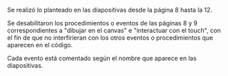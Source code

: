 Se realizó lo planteado en las diapositivas desde la página 8 hasta la 12.

Se desabilitaron los procedimientos o eventos de las páginas 8 y 9 correspondientes a "dibujar en el canvas" e 
"interactuar con el touch", con el fin de que no interfirieran con los otros eventos o procedimientos que aparecen en el 
código.

Cada evento está comentado según el nombre que aparece en las diapositivas.
